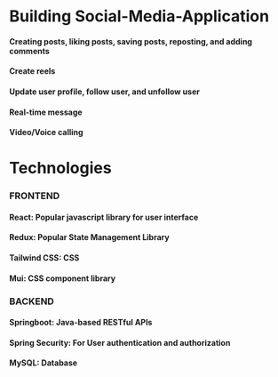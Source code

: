 # Building Social-Media-Application
#### Creating posts, liking posts, saving posts, reposting, and adding comments
#### Create reels
#### Update user profile, follow user, and unfollow user
#### Real-time message
#### Video/Voice calling

# Technologies
### FRONTEND
#### React: Popular javascript library for user interface
#### Redux: Popular State Management Library
#### Tailwind CSS: CSS
#### Mui: CSS component library

### BACKEND
#### Springboot: Java-based RESTful APIs
#### Spring Security: For User authentication and authorization
#### MySQL: Database
